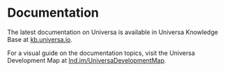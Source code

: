 # Documentation

The latest documentation on Universa is available in Universa Knowledge Base at [kb.universa.io](https://kb.universa.io).

For a visual guide on the documentation topics, visit the Universa Development Map at [lnd.im/UniversaDevelopmentMap](https://lnd.im/UniversaDevelopmentMap).

